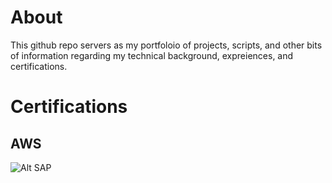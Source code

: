 # About
This github repo servers as my portfoloio of projects, scripts, and other bits of information regarding my technical background, expreiences, and certifications.

# Certifications
## AWS
![Alt SAP](https://images.credly.com/size/680x680/images/2d84e428-9078-49b6-a804-13c15383d0de/image.png)